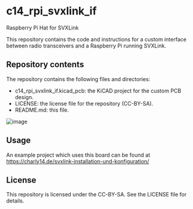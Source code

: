 # c14_rpi_svxlink_if
Raspberry Pi Hat for SVXLink

This repository contains the code and instructions for a custom interface between radio transceivers and a Raspberry Pi running SVXLink.

## Repository contents
The repository contains the following files and directories:

* c14_rpi_svxlink_if.kicad_pcb: the KiCAD project for the custom PCB design.
* LICENSE: the license file for the repository (CC-BY-SA).
* README.md: this file.

![image](https://user-images.githubusercontent.com/1631996/226144165-9e673233-b85d-437a-a232-d62e1d56a006.png)

## Usage

An example project which uses this board can be found at https://charly14.de/svxlink-installation-und-konfiguration/

## License
This repository is licensed under the CC-BY-SA. See the LICENSE file for details.
